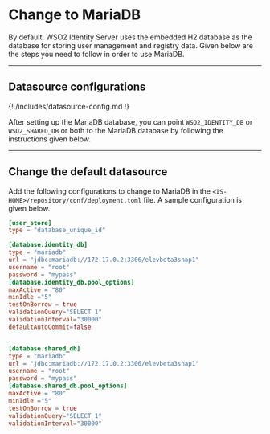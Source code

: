 # Change to MariaDB

By default, WSO2 Identity Server uses the embedded H2 database as the database for storing user management and registry data. Given below are the steps
you need to follow in order to use MariaDB. 

---

## Datasource configurations

{!./includes/datasource-config.md !}
                       
After setting up the MariaDB database, you can point `WSO2_IDENTITY_DB` or 
`WSO2_SHARED_DB` or both to the MariaDB database by following the instructions given below.

---

## Change the default datasource

Add the following configurations to change to MariaDB in the `<IS-HOME>/repository/conf/deployment.toml` file. A sample configuration is given below.

```toml 
[user_store]
type = "database_unique_id"

[database.identity_db]
type = "mariadb"
url = "jdbc:mariadb://172.17.0.2:3306/elevbeta3snap1"
username = "root"
password = "mypass"
[database.identity_db.pool_options]
maxActive = "80"
minIdle ="5"
testOnBorrow = true
validationQuery="SELECT 1"
validationInterval="30000"
defaultAutoCommit=false


[database.shared_db]
type = "mariadb"
url = "jdbc:mariadb://172.17.0.2:3306/elevbeta3snap1"
username = "root"
password = "mypass"
[database.shared_db.pool_options]
maxActive = "80"
minIdle ="5"
testOnBorrow = true
validationQuery="SELECT 1"
validationInterval="30000"
```
